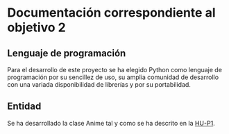 # Documentación correspondiente al objetivo 2
## Lenguaje de programación

Para el desarrollo de este proyecto se ha elegido Python como lenguaje de programación por su sencillez de uso, su amplia comunidad de desarrollo con una variada disponibilidad de librerías y por su portabilidad.

## Entidad

Se ha desarrollado la clase Anime tal y como se ha descrito en la [HU-P1](https://github.com/danifm1321/proyectoIV/issues/8).